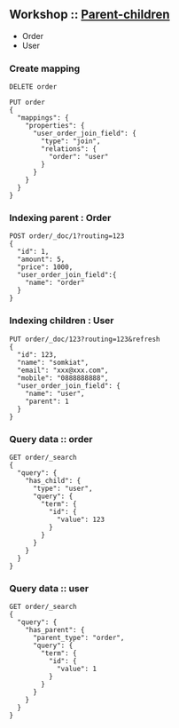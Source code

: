 ## Workshop :: [Parent-children](https://www.elastic.co/guide/en/elasticsearch/reference/current/parent-join.html)
* Order
* User

### Create mapping

```
DELETE order

PUT order
{
  "mappings": {
    "properties": {
      "user_order_join_field": {
        "type": "join",
        "relations": {
          "order": "user"
        }
      }
    }
  }
}
```

### Indexing parent : Order
```
POST order/_doc/1?routing=123
{
  "id": 1,
  "amount": 5,
  "price": 1000,
  "user_order_join_field":{
    "name": "order"
  }
}
```
### Indexing children : User
```
PUT order/_doc/123?routing=123&refresh 
{
  "id": 123,
  "name": "somkiat",
  "email": "xxx@xxx.com",
  "mobile": "0888888888",
  "user_order_join_field": {
    "name": "user", 
    "parent": 1 
  }
}
```

### Query data :: order
```
GET order/_search
{
  "query": {
    "has_child": {
      "type": "user",
      "query": {
        "term": {
          "id": {
            "value": 123
          }
        }
      }
    }
  }
}
```

### Query data :: user
```
GET order/_search
{
  "query": {
    "has_parent": {
      "parent_type": "order",
      "query": {
        "term": {
          "id": {
            "value": 1
          }
        }
      }
    }
  }
}
```
